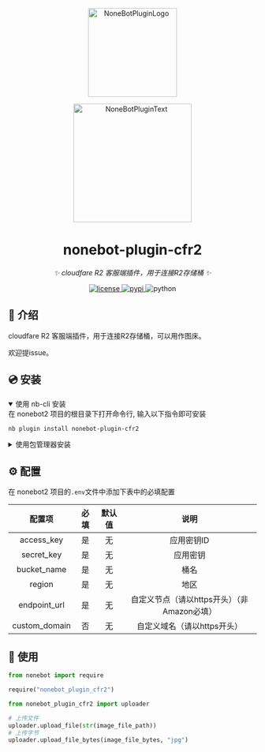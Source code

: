 <div align="center">
  <a href="https://v2.nonebot.dev/store"><img src="https://github.com/A-kirami/nonebot-plugin-template/blob/resources/nbp_logo.png" width="180" height="180" alt="NoneBotPluginLogo"></a>
  <br>
  <p><img src="https://github.com/A-kirami/nonebot-plugin-template/blob/resources/NoneBotPlugin.svg" width="240" alt="NoneBotPluginText"></p>
</div>

<div align="center">

# nonebot-plugin-cfr2

_✨ cloudfare R2 客服端插件，用于连接R2存储桶 ✨_


<a href="./LICENSE">
    <img src="https://img.shields.io/github/license/guyiiyu/nonebot-plugin-cfr2.svg" alt="license">
</a>
<a href="https://pypi.python.org/pypi/nonebot-plugin-cfr2">
    <img src="https://img.shields.io/pypi/v/nonebot-plugin-cfr2.svg" alt="pypi">
</a>
<img src="https://img.shields.io/badge/python-3.10+-blue.svg" alt="python">

</div>



## 📖 介绍

cloudfare R2 客服端插件，用于连接R2存储桶，可以用作图床。

欢迎提issue。

## 💿 安装

<details open>
<summary>使用 nb-cli 安装</summary>
在 nonebot2 项目的根目录下打开命令行, 输入以下指令即可安装

    nb plugin install nonebot-plugin-cfr2

</details>

<details>
<summary>使用包管理器安装</summary>
在 nonebot2 项目的插件目录下, 打开命令行, 根据你使用的包管理器, 输入相应的安装命令

<details>
<summary>pip</summary>

    pip install nonebot-plugin-cfr2
</details>
<details>
<summary>pdm</summary>

    pdm add nonebot-plugin-cfr2
</details>
<details>
<summary>poetry</summary>

    poetry add nonebot-plugin-cfr2
</details>
<details>
<summary>conda</summary>

    conda install nonebot-plugin-cfr2
</details>

打开 nonebot2 项目根目录下的 `pyproject.toml` 文件, 在 `[tool.nonebot]` 部分追加写入

    plugins = ["nonebot_plugin_cfr2"]

</details>

## ⚙️ 配置

在 nonebot2 项目的`.env`文件中添加下表中的必填配置

| 配置项 | 必填 | 默认值 | 说明 |
|:-----:|:----:|:----:|:----:|
| access_key | 是 | 无 | 应用密钥ID |
| secret_key | 是 | 无 | 应用密钥 |
| bucket_name | 是 | 无 | 桶名 |
| region | 是 | 无 | 地区 |
| endpoint_url | 是 | 无 | 自定义节点（请以https开头）（非Amazon必填） |
| custom_domain | 否 | 无 | 自定义域名（请以https开头） |

## 🎉 使用
```python
from nonebot import require

require("nonebot_plugin_cfr2")

from nonebot_plugin_cfr2 import uploader

# 上传文件
uploader.upload_file(str(image_file_path))
# 上传字节
uploader.upload_file_bytes(image_file_bytes, "jpg")
```
